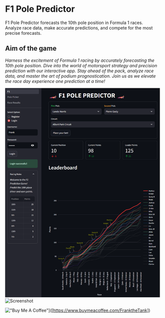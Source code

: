 # F1 Pole Predictor
F1 Pole Predictor forecasts the 10th pole position in Formula 1 races. Analyze race data, make accurate predictions, and compete for the most precise forecasts.

## Aim of the game

*Harness the excitement of Formula 1 racing by accurately forecasting the 10th pole position. Dive into the world of motorsport strategy and precision prediction with our interactive app. Stay ahead of the pack, analyze race data, and master the art of podium prognostication. Join us as we elevate the race day experience one prediction at a time!*

![Screenshot](/data/image.png)
![Screenshot](/data/qr.png)

!["Buy Me A Coffee"](https://www.buymeacoffee.com/assets/img/custom_images/orange_img.png)]([https://www.buymeacoffee.com/FranktheTank])

